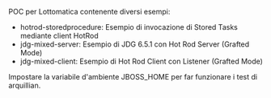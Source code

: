 POC per Lottomatica contenente diversi esempi:
* hotrod-storedprocedure: Esempio di invocazione di Stored Tasks mediante client HotRod
* jdg-mixed-server: Esempio di JDG 6.5.1 con Hot Rod Server (Grafted Mode)
* jdg-mixed-client: Esempio di Hot Rod Client con Listener (Grafted Mode)

Impostare la variabile d'ambiente JBOSS_HOME per far funzionare i test di arquillian.
